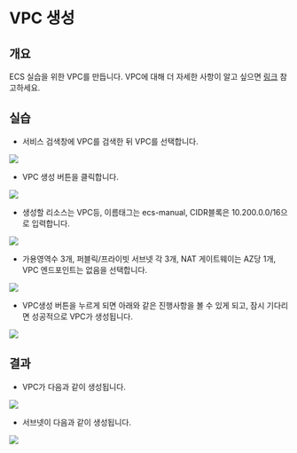# VPC 생성

## 개요

ECS 실습을 위한 VPC를 만듭니다. VPC에 대해 더 자세한 사항이 알고 싶으면 [링크](https://docs.aws.amazon.com/ko\_kr/vpc/latest/userguide/what-is-amazon-vpc.html) 참고하세요.

## 실습

* 서비스 검색창에 VPC를 검색한 뒤 VPC를 선택합니다.

![](<../.gitbook/assets/image (3) (1).png>)

* VPC 생성 버튼을 클릭합니다.

![](<../.gitbook/assets/image (21) (1).png>)

* 생성할 리소스는 VPC등, 이름태그는 ecs-manual, CIDR블록은 10.200.0.0/16으로 입력합니다.

![](<../.gitbook/assets/image (1).png>)

* 가용영역수 3개, 퍼블릭/프라이빗 서브넷 각 3개, NAT 게이트웨이는 AZ당 1개, VPC 엔드포인트는 없음을 선택합니다.

![](<../.gitbook/assets/image (32) (1).png>)

* VPC생성 버튼을 누르게 되면 아래와 같은 진행사항을 볼 수 있게 되고, 잠시 기다리면 성공적으로 VPC가 생성됩니다.

![](<../.gitbook/assets/image (25) (1).png>)

## 결과

* VPC가 다음과 같이 생성됩니다.

![](<../.gitbook/assets/image (15) (1).png>)

* 서브넷이 다음과 같이 생성됩니다.

![](<../.gitbook/assets/image (16) (1).png>)
